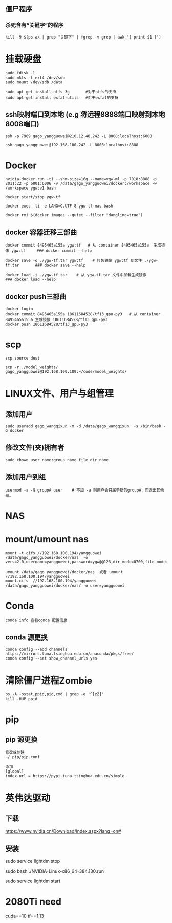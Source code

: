 ## 僵尸程序
### 杀死含有“关键字”的程序
```
kill -9 $(ps ax | grep "关键字" | fgrep -v grep | awk '{ print $1 }')
```

# 挂载硬盘
    sudo fdisk -l
    sudo mkfs -t ext4 /dev/sdb
    sudo mount /dev/sdb /data
    
    sudo apt-get install ntfs-3g       #对于ntfs的支持
    sudo apt-get install exfat-utils   #对于exfat的支持

	
## ssh映射端口到本地 (e.g 将远程8888端口映射到本地8008端口)
	ssh -p 7969 gago_yangguowei@210.12.48.242 -L 8008:localhost:6000

	ssh gago_yangguowei@192.168.100.242 -L 8008:localhost:8888

# Docker 
	nvidia-docker run -ti --shm-size=16g --name=ygw-ml -p 7018:8888 -p 2011:22 -p 6001:6006 -v /data/gago_yangguowei/docker:/workspace -w /workspace ygw:v1 bash

	docker start/stop ygw-tf

	docker exec -ti -e LANG=C.UTF-8 ygw-tf-nas bash
	
	docker rmi $(docker images --quiet --filter "dangling=true")

## docker 容器迁移三部曲

	docker commit 8495465a155a ygw:tf   # 从 container 8495465a155a  生成镜像 ygw:tf     ### docker commit --help

	docker save -o ./ygw-tf.tar ygw:tf    # 打包镜像 ygw:tf 到文件 ./ygw-tf.tar       ### docker save --help

	docker load -i ./ygw-tf.tar    # 从 ygw-tf.tar 文件中加载生成镜像        ### docker load --help

## docker push三部曲
	docker login
	docker commit 8495465a155a 18611684528/tf13_gpu-py3   # 从 container 8495465a155a 生成镜像 18611684528/tf13_gpu-py3
	docker push 18611684528/tf13_gpu-py3

# scp
	scp source dest

	scp -r ./model_weights/ gago_yangguowei@192.168.100.189:~/code/model_weights/

# LINUX文件、用户与组管理
## 添加用户
	sudo useradd gago_wangqixun -m -d /data/gago_wangqixun  -s /bin/bash -G docker

## 修改文件(夹)拥有者
	sudo chown user_name:group_name file_dir_name

## 添加用户到组
	usermod -a -G groupA user    # 不加 -a 则用户会只属于新的groupA，而退出其他组。



# NAS 
# mount/umount nas
	mount -t cifs //192.168.100.194/yangguowei /data/gago_yangguowei/docker/nas  -o vers=2.0,username=yangguowei,password=ygw@@123,dir_mode=0700,file_mode=0700,uid=gago_yangguowei,gid=gago_yangguowei,sec=ntlmssp
	
	umount /data/gago_yangguowei/docker/nas  或者 umount //192.168.100.194/yangguowei		
	mount.cifs  //192.168.100.194/yangguowei /data/gago_yangguowei/docker/nas/ -o user=yangguowei

# Conda

	conda info 查看conda 配置信息
	
## conda 源更换

	conda config --add channels https://mirrors.tuna.tsinghua.edu.cn/anaconda/pkgs/free/
	conda config --set show_channel_urls yes

# 清除僵尸进程Zombie
	ps -A -ostat,ppid,pid,cmd | grep -e '^[zZ]' 
	kill -HUP ppid


# pip
## pip 源更换
	修改或创建
	~/.pip/pip.conf 

	添加
	[global]
	index-url = https://pypi.tuna.tsinghua.edu.cn/simple




# 英伟达驱动
## 下载
https://www.nvidia.cn/Download/index.aspx?lang=cn#
## 安装
sudo service lightdm stop

sudo bash ./NVIDIA-Linux-x86_64-384.130.run

sudo service lightdm start

# 2080Ti need
cuda==10 tf==1.13

